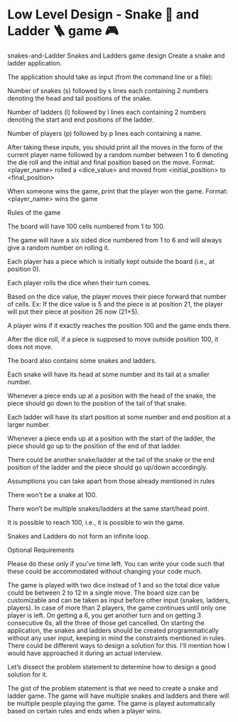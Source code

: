 # Low Level Design - Snake 🐍 and Ladder 🪜 game 🎮
snakes-and-Ladder
Snakes and Ladders game design Create a snake and ladder application.

The application should take as input (from the command line or a file):

Number of snakes (s) followed by s lines each containing 2 numbers denoting the head and tail positions of the snake.

Number of ladders (l) followed by l lines each containing 2 numbers denoting the start and end positions of the ladder.

Number of players (p) followed by p lines each containing a name.

After taking these inputs, you should print all the moves in the form of the current player name followed by a random number between 1 to 6 denoting the die roll and the initial and final position based on the move. Format: <player_name> rolled a <dice_value> and moved from <initial_position> to <final_position>

When someone wins the game, print that the player won the game. Format: <player_name> wins the game

Rules of the game

The board will have 100 cells numbered from 1 to 100.

The game will have a six sided dice numbered from 1 to 6 and will always give a random number on rolling it.

Each player has a piece which is initially kept outside the board (i.e., at position 0).

Each player rolls the dice when their turn comes.

Based on the dice value, the player moves their piece forward that number of cells. Ex: If the dice value is 5 and the piece is at position 21, the player will put their piece at position 26 now (21+5).

A player wins if it exactly reaches the position 100 and the game ends there.

After the dice roll, if a piece is supposed to move outside position 100, it does not move.

The board also contains some snakes and ladders.

Each snake will have its head at some number and its tail at a smaller number.

Whenever a piece ends up at a position with the head of the snake, the piece should go down to the position of the tail of that snake.

Each ladder will have its start position at some number and end position at a larger number.

Whenever a piece ends up at a position with the start of the ladder, the piece should go up to the position of the end of that ladder.

There could be another snake/ladder at the tail of the snake or the end position of the ladder and the piece should go up/down accordingly.

Assumptions you can take apart from those already mentioned in rules

There won’t be a snake at 100.

There won’t be multiple snakes/ladders at the same start/head point.

It is possible to reach 100, i.e., it is possible to win the game.

Snakes and Ladders do not form an infinite loop.

Optional Requirements

Please do these only if you’ve time left. You can write your code such that these could be accommodated without changing your code much.

The game is played with two dice instead of 1 and so the total dice value could be between 2 to 12 in a single move. The board size can be customizable and can be taken as input before other input (snakes, ladders, players). In case of more than 2 players, the game continues until only one player is left. On getting a 6, you get another turn and on getting 3 consecutive 6s, all the three of those get cancelled. On starting the application, the snakes and ladders should be created programmatically without any user input, keeping in mind the constraints mentioned in rules. There could be different ways to design a solution for this. I’ll mention how I would have approached it during an actual interview.

Let’s dissect the problem statement to determine how to design a good solution for it.

The gist of the problem statement is that we need to create a snake and ladder game. The game will have multiple snakes and ladders and there will be multiple people playing the game. The game is played automatically based on certain rules and ends when a player wins.
